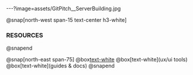 ---?image=assets/GitPitch__ServerBuilding.jpg

@snap[north-west span-15 text-center h3-white]
### RESOURCES
@snapend

@snap[north-east span-75]
    @box[text-white](libraries)
    @box[text-white](ux/ui tools)
    @box[text-white](guides & docs)
@snapend
